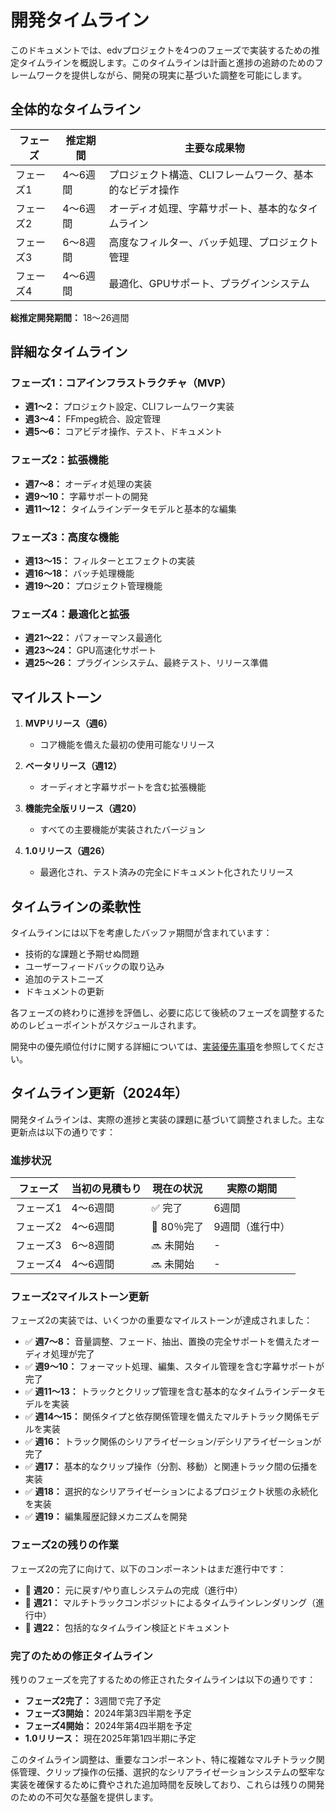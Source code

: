 # 開発タイムライン

このドキュメントでは、edvプロジェクトを4つのフェーズで実装するための推定タイムラインを概説します。このタイムラインは計画と進捗の追跡のためのフレームワークを提供しながら、開発の現実に基づいた調整を可能にします。

## 全体的なタイムライン

| フェーズ | 推定期間 | 主要な成果物 |
|-------|-------------------|------------------|
| フェーズ1 | 4〜6週間 | プロジェクト構造、CLIフレームワーク、基本的なビデオ操作 |
| フェーズ2 | 4〜6週間 | オーディオ処理、字幕サポート、基本的なタイムライン |
| フェーズ3 | 6〜8週間 | 高度なフィルター、バッチ処理、プロジェクト管理 |
| フェーズ4 | 4〜6週間 | 最適化、GPUサポート、プラグインシステム |

**総推定開発期間：** 18〜26週間

## 詳細なタイムライン

### フェーズ1：コアインフラストラクチャ（MVP）
- **週1〜2：** プロジェクト設定、CLIフレームワーク実装
- **週3〜4：** FFmpeg統合、設定管理
- **週5〜6：** コアビデオ操作、テスト、ドキュメント

### フェーズ2：拡張機能
- **週7〜8：** オーディオ処理の実装
- **週9〜10：** 字幕サポートの開発
- **週11〜12：** タイムラインデータモデルと基本的な編集

### フェーズ3：高度な機能
- **週13〜15：** フィルターとエフェクトの実装
- **週16〜18：** バッチ処理機能
- **週19〜20：** プロジェクト管理機能

### フェーズ4：最適化と拡張
- **週21〜22：** パフォーマンス最適化
- **週23〜24：** GPU高速化サポート
- **週25〜26：** プラグインシステム、最終テスト、リリース準備

## マイルストーン

1. **MVPリリース（週6）**
   - コア機能を備えた最初の使用可能なリリース

2. **ベータリリース（週12）**
   - オーディオと字幕サポートを含む拡張機能

3. **機能完全版リリース（週20）**
   - すべての主要機能が実装されたバージョン

4. **1.0リリース（週26）**
   - 最適化され、テスト済みの完全にドキュメント化されたリリース

## タイムラインの柔軟性

タイムラインには以下を考慮したバッファ期間が含まれています：
- 技術的な課題と予期せぬ問題
- ユーザーフィードバックの取り込み
- 追加のテストニーズ
- ドキュメントの更新

各フェーズの終わりに進捗を評価し、必要に応じて後続のフェーズを調整するためのレビューポイントがスケジュールされます。

開発中の優先順位付けに関する詳細については、[実装優先事項](05_優先事項.md)を参照してください。

## タイムライン更新（2024年）

開発タイムラインは、実際の進捗と実装の課題に基づいて調整されました。主な更新点は以下の通りです：

### 進捗状況

| フェーズ | 当初の見積もり | 現在の状況 | 実際の期間 |
|-------|-------------------|----------------|-----------------|
| フェーズ1 | 4〜6週間 | ✅ 完了 | 6週間 |
| フェーズ2 | 4〜6週間 | 🔄 80％完了 | 9週間（進行中） |
| フェーズ3 | 6〜8週間 | 🔜 未開始 | - |
| フェーズ4 | 4〜6週間 | 🔜 未開始 | - |

### フェーズ2マイルストーン更新

フェーズ2の実装では、いくつかの重要なマイルストーンが達成されました：

- ✅ **週7〜8：** 音量調整、フェード、抽出、置換の完全サポートを備えたオーディオ処理が完了
- ✅ **週9〜10：** フォーマット処理、編集、スタイル管理を含む字幕サポートが完了
- ✅ **週11〜13：** トラックとクリップ管理を含む基本的なタイムラインデータモデルを実装
- ✅ **週14〜15：** 関係タイプと依存関係管理を備えたマルチトラック関係モデルを実装
- ✅ **週16：** トラック関係のシリアライゼーション/デシリアライゼーションが完了
- ✅ **週17：** 基本的なクリップ操作（分割、移動）と関連トラック間の伝播を実装
- ✅ **週18：** 選択的なシリアライゼーションによるプロジェクト状態の永続化を実装
- ✅ **週19：** 編集履歴記録メカニズムを開発

### フェーズ2の残りの作業

フェーズ2の完了に向けて、以下のコンポーネントはまだ進行中です：

- 🔄 **週20：** 元に戻す/やり直しシステムの完成（進行中）
- 🔄 **週21：** マルチトラックコンポジットによるタイムラインレンダリング（進行中）
- 🔄 **週22：** 包括的なタイムライン検証とドキュメント

### 完了のための修正タイムライン

残りのフェーズを完了するための修正されたタイムラインは以下の通りです：

- **フェーズ2完了：** 3週間で完了予定
- **フェーズ3開始：** 2024年第3四半期を予定
- **フェーズ4開始：** 2024年第4四半期を予定
- **1.0リリース：** 現在2025年第1四半期に予定

このタイムライン調整は、重要なコンポーネント、特に複雑なマルチトラック関係管理、クリップ操作の伝播、選択的なシリアライゼーションシステムの堅牢な実装を確保するために費やされた追加時間を反映しており、これらは残りの開発のための不可欠な基盤を提供します。 